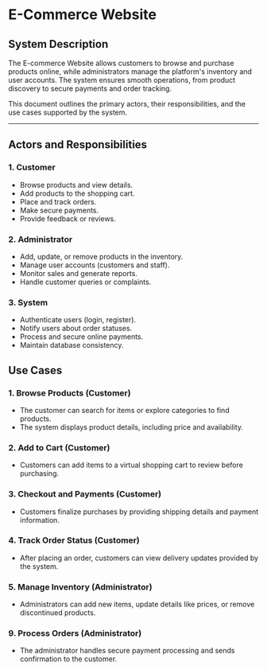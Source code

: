 # E-Commerce Website

## System Description
The E-commerce Website allows customers to browse and purchase products online, while administrators manage the platform's inventory and user accounts. The system ensures smooth operations, from product discovery to secure payments and order tracking.

This document outlines the primary actors, their responsibilities, and the use cases supported by the system.

---

## Actors and Responsibilities
### 1. **Customer**
   - Browse products and view details.
   - Add products to the shopping cart.
   - Place and track orders.
   - Make secure payments.
   - Provide feedback or reviews.

### 2. **Administrator**
   - Add, update, or remove products in the inventory.
   - Manage user accounts (customers and staff).
   - Monitor sales and generate reports.
   - Handle customer queries or complaints.

### 3. **System**
   - Authenticate users (login, register).
   - Notify users about order statuses.
   - Process and secure online payments.
   - Maintain database consistency.

## Use Cases
### 1. **Browse Products (Customer)**
   - The customer can search for items or explore categories to find products.
   - The system displays product details, including price and availability.

### 2. **Add to Cart (Customer)**
   - Customers can add items to a virtual shopping cart to review before purchasing.

### 3. **Checkout and Payments (Customer)**
   - Customers finalize purchases by providing shipping details and payment information.

### 4. **Track Order Status (Customer)**
   - After placing an order, customers can view delivery updates provided by the system.

### 5. **Manage Inventory (Administrator)**
   - Administrators can add new items, update details like prices, or remove discontinued products.

### 9. **Process Orders (Administrator)**
   - The administrator handles secure payment processing and sends confirmation to the customer.
